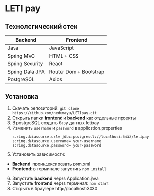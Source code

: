 LETI pay
=====================
Технологический стек
---------
Backend         | Frontend
----------------|----------------------
Java            | JavaScript
Spring MVC      | HTML + CSS
Spring Security | React
Spring Data JPA | Router Dom + Bootstrap
PostgreSQL      | Axios 



Установка
----
1. Скачать репозиторий:
   ```git clone https://github.com/nedumayu/LETIpay.git```
2. Открыть папки **frontend** и **backend** как отдельные проекты 
3. В postgreSQL создать базу данных letipay
4. Изменить `username` и `password` в application.properties
   ``` 
   spring.datasource.url= jdbc:postgresql://localhost:5432/letipay
   spring.datasource.username= your-username
   spring.datasource.password= your-password
   ```
5. Установить зависимости: 
* **Backend**: проиндексировать pom.xml 
* **Frontend**: в терминале запустить `npm install`
6. Запустить **backend** через Application.java
7. Запустить **frontend** через терминал: `npm start`
8. Открыть в браузере http://localhost:3030






